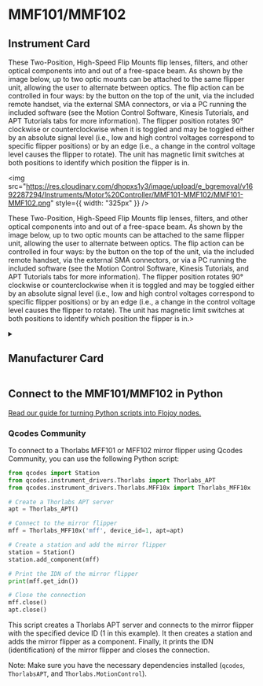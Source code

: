 
# MMF101/MMF102

## Instrument Card

<div className="flex">

<div>

These Two-Position, High-Speed Flip Mounts flip lenses, filters, and other optical components into and out of a free-space beam. As shown by the image below, up to two optic mounts can be attached to the same flipper unit, allowing the user to alternate between optics. The flip action can be controlled in four ways: by the button on the top of the unit, via the included remote handset, via the external SMA connectors, or via a PC running the included software (see the Motion Control Software, Kinesis Tutorials, and APT Tutorials tabs for more information). The flipper position rotates 90° clockwise or counterclockwise when it is toggled and may be toggled either by an absolute signal level (i.e., low and high control voltages correspond to specific flipper positions) or by an edge (i.e., a change in the control voltage level causes the flipper to rotate). The unit has magnetic limit switches at both positions to identify which position the flipper is in.

</div>

<img src="https://res.cloudinary.com/dhopxs1y3/image/upload/e_bgremoval/v1692287294/Instruments/Motor%20Controller/MMF101-MMF102/MMF101-MMF102.png" style={{ width: "325px" }} />

</div>

These Two-Position, High-Speed Flip Mounts flip lenses, filters, and other optical components into and out of a free-space beam. As shown by the image below, up to two optic mounts can be attached to the same flipper unit, allowing the user to alternate between optics. The flip action can be controlled in four ways: by the button on the top of the unit, via the included remote handset, via the external SMA connectors, or via a PC running the included software (see the Motion Control Software, Kinesis Tutorials, and APT Tutorials tabs for more information). The flipper position rotates 90° clockwise or counterclockwise when it is toggled and may be toggled either by an absolute signal level (i.e., low and high control voltages correspond to specific flipper positions) or by an edge (i.e., a change in the control voltage level causes the flipper to rotate). The unit has magnetic limit switches at both positions to identify which position the flipper is in.>

<details>
<summary><h2>Manufacturer Card</h2></summary>

<img src="https://res.cloudinary.com/dhopxs1y3/image/upload/e_bgremoval/v1692126009/Instruments/Vendor%20Logos/Thorlabs.png" style={{ width: "100%", objectFit: "cover" }} />

Thorlabs, Inc. is an American privately held optical equipment company headquartered in Newton, New Jersey. The company was founded in 1989 by Alex Cable, who serves as its current president and CEO. As of 2018, Thorlabs has annual sales of approximately $500 million. <a href="https://www.thorlabs.com/">Website</a>.

<ul>
  <li>Headquarters: USA</li>
  <li>Yearly Revenue (millions, USD): 550.0</li>
</ul>
</details>

## Connect to the MMF101/MMF102 in Python

[Read our guide for turning Python scripts into Flojoy nodes.](https://docs.flojoy.ai/custom-nodes/creating-custom-node/)

### Qcodes Community

To connect to a Thorlabs MFF101 or MFF102 mirror flipper using Qcodes Community, you can use the following Python script:

```python
from qcodes import Station
from qcodes.instrument_drivers.Thorlabs import Thorlabs_APT
from qcodes.instrument_drivers.Thorlabs.MFF10x import Thorlabs_MFF10x

# Create a Thorlabs APT server
apt = Thorlabs_APT()

# Connect to the mirror flipper
mff = Thorlabs_MFF10x('mff', device_id=1, apt=apt)

# Create a station and add the mirror flipper
station = Station()
station.add_component(mff)

# Print the IDN of the mirror flipper
print(mff.get_idn())

# Close the connection
mff.close()
apt.close()
```

This script creates a Thorlabs APT server and connects to the mirror flipper with the specified device ID (1 in this example). It then creates a station and adds the mirror flipper as a component. Finally, it prints the IDN (identification) of the mirror flipper and closes the connection.

Note: Make sure you have the necessary dependencies installed (`qcodes`, `ThorlabsAPT`, and `Thorlabs.MotionControl`).

